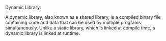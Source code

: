Dynamic Library:

A dynamic library, also known as a shared library, is a compiled binary file containing code and data that can be used by multiple programs simultaneously. Unlike a static library, which is linked at compile time, a dynamic library is linked at runtime.

